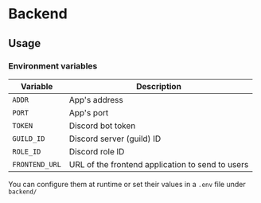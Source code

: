 # Backend

## Usage

### Environment variables

| Variable        | Description                                           |
| --------------- | ----------------------------------------------------  |
| `ADDR`          | App's address                                         |
| `PORT`          | App's port                                            |
| `TOKEN`         | Discord bot token                                     |
| `GUILD_ID`      | Discord server (guild) ID                             |
| `ROLE_ID`       | Discord role ID                                       |
| `FRONTEND_URL`  | URL of the frontend application to send to users      |

You can configure them at runtime or set their values in a `.env` file under `backend/`